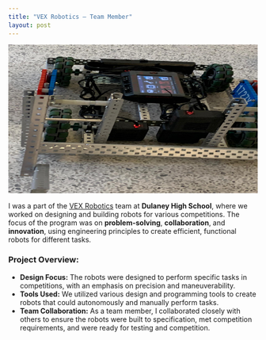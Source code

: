 ```yaml
---
title: "VEX Robotics – Team Member"
layout: post
---
```

<img src="/assets/veximg.jpg" alt="VEX Robotics Competition" width="100%" height="300px">

I was a part of the [VEX Robotics](https://www.youtube.com/watch?v=_U7Os_xvhhA) team at **Dulaney High School**, where we worked on designing and building robots for various competitions. The focus of the program was on **problem-solving**, **collaboration**, and **innovation**, using engineering principles to create efficient, functional robots for different tasks.




### Project Overview:
- **Design Focus:** The robots were designed to perform specific tasks in competitions, with an emphasis on precision and maneuverability.  
- **Tools Used:** We utilized various design and programming tools to create robots that could autonomously and manually perform tasks.  
- **Team Collaboration:** As a team member, I collaborated closely with others to ensure the robots were built to specification, met competition requirements, and were ready for testing and competition.  
